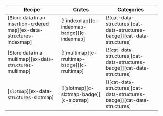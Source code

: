 | Recipe | Crates | Categories |
|--------|--------|------------|
| [Store data in an insertion-ordered map][ex-data-structures-indexmap] | [![indexmap][c-indexmap-badge]][c-indexmap] | [![cat-data-structures][cat-data-structures-badge]][cat-data-structures] |
| [Store data in a multimap][ex-data-structures-multimap] | [![multimap][c-multimap-badge]][c-multimap] | [![cat-data-structures][cat-data-structures-badge]][cat-data-structures] |
| [`slotmap`][ex-data-structures-slotmap] | [![slotmap][c-slotmap-badge]][c-slotmap] | [![cat-data-structures][cat-data-structures-badge]][cat-data-structures] |
